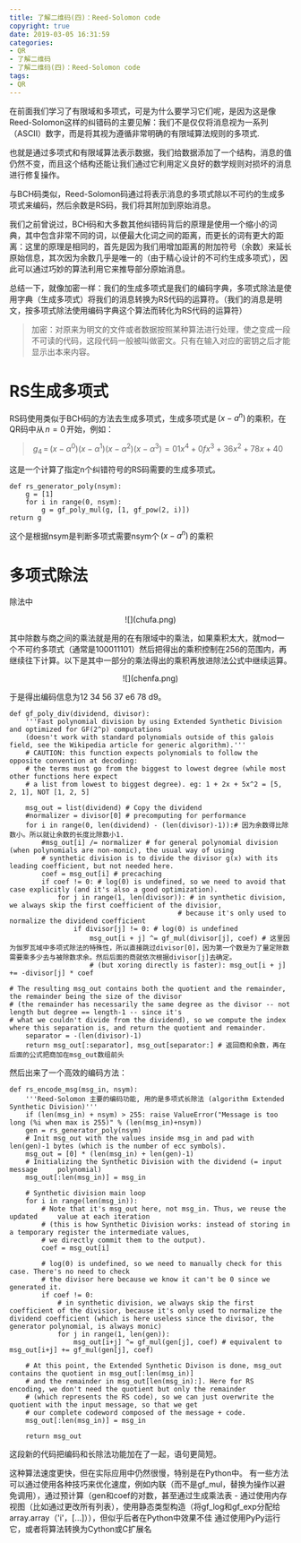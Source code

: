 ```yaml
---
title: 了解二维码(四)：Reed-Solomon code
copyright: true
date: 2019-03-05 16:31:59
categories:
- QR
- 了解二维码
- 了解二维码(四)：Reed-Solomon code
tags:
- QR
---
```


在前面我们学习了有限域和多项式，可是为什么要学习它们呢，是因为这是像Reed-Solomon这样的纠错码的主要见解：我们不是仅仅将消息视为一系列（ASCII）数字，而是将其视为遵循非常明确的有限域算法规则的多项式.

也就是通过多项式和有限域算法表示数据，我们给数据添加了一个结构，消息的值仍然不变，而且这个结构还能让我们通过它利用定义良好的数学规则对损坏的消息进行修复操作。

<!--more-->

与BCH码类似，Reed-Solomon码通过将表示消息的多项式除以不可约的生成多项式来编码，然后余数是RS码，我们将其附加到原始消息。

我们之前曾说过，BCH码和大多数其他纠错码背后的原理是使用一个缩小的词典，其中包含非常不同的词，以便最大化词之间的距离，而更长的词有更大的距离：这里的原理是相同的，首先是因为我们用增加距离的附加符号（余数）来延长原始信息，其次因为余数几乎是唯一的（由于精心设计的不可约生成多项式），因此可以通过巧妙的算法利用它来推导部分原始消息。

总结一下，就像加密一样：我们的生成多项式是我们的编码字典，多项式除法是使用字典（生成多项式）将我们的消息转换为RS代码的运算符。（我们的消息是明文，按多项式除法使用编码字典这个算法而转化为RS代码的运算符）

> 加密：对原来为明文的文件或者数据按照某种算法进行处理，使之变成一段不可读的代码，这段代码一般被叫做密文。只有在输入对应的密钥之后才能显示出本来内容。

# RS生成多项式

RS码使用类似于BCH码的方法去生成多项式，生成多项式是$\,\left (x-a^{n} \right)\,$的乘积，在QR码中从$\,n=0\,$开始，例如：

> $\,g_{4}\, =\, \left (x-\alpha ^{0}  \right )\left (x-\alpha ^{1}  \right )\left (x-\alpha ^{2}  \right )\left (x-\alpha ^{3}  \right )=  01 x^{4} + 0f x^{3} + 36 x^{2} + 78 x + 40\,$

这是一个计算了指定n个纠错符号的RS码需要的生成多项式。

    def rs_generator_poly(nsym):
        g = [1]
        for i in range(0, nsym):
            g = gf_poly_mul(g, [1, gf_pow(2, i)])
    return g

这个是根据nsym是判断多项式需要nsym个$\,\left (x-a^{n} \right)\,$的乘积


# 多项式除法

除法中

 <center>![](chufa.png)</center>

其中除数与商之间的乘法就是用的在有限域中的乘法，如果乘积太大，就mod一个不可约多项式（通常是100011101）然后把得出的乘积控制在256的范围内，再继续往下计算。以下是其中一部分的乘法得出的乘积再放进除法公式中继续运算。

 <center>![](chenfa.png)</center>

于是得出编码信息为12 34 56 37 e6 78 d9。

    def gf_poly_div(dividend, divisor):
        '''Fast polynomial division by using Extended Synthetic Division and optimized for GF(2^p) computations
        (doesn't work with standard polynomials outside of this galois field, see the Wikipedia article for generic algorithm).'''
        # CAUTION: this function expects polynomials to follow the opposite convention at decoding:
        # the terms must go from the biggest to lowest degree (while most other functions here expect
        # a list from lowest to biggest degree). eg: 1 + 2x + 5x^2 = [5, 2, 1], NOT [1, 2, 5]

        msg_out = list(dividend) # Copy the dividend
        #normalizer = divisor[0] # precomputing for performance
        for i in range(0, len(dividend) - (len(divisor)-1)):# 因为余数得比除数小。所以就让余数的长度比除数小1.
            #msg_out[i] /= normalizer # for general polynomial division (when polynomials are non-monic), the usual way of using
            # synthetic division is to divide the divisor g(x) with its leading coefficient, but not needed here.
            coef = msg_out[i] # precaching
            if coef != 0: # log(0) is undefined, so we need to avoid that case explicitly (and it's also a good optimization).
                for j in range(1, len(divisor)): # in synthetic division, we always skip the first coefficient of the divisior,
                                              # because it's only used to normalize the dividend coefficient
                    if divisor[j] != 0: # log(0) is undefined
                        msg_out[i + j] ^= gf_mul(divisor[j], coef) # 这里因为伽罗瓦域中多项式除法的特殊性，所以直接跳过divisor[0]，因为第一个数是为了量定除数需要乘多少去与被除数求余。然后后面的商就依次根据divisor[j]去确定。
                        # (but xoring directly is faster): msg_out[i + j] += -divisor[j] * coef

    # The resulting msg_out contains both the quotient and the remainder, the remainder being the size of the divisor
    # (the remainder has necessarily the same degree as the divisor -- not length but degree == length-1 -- since it's
    # what we couldn't divide from the dividend), so we compute the index where this separation is, and return the quotient and remainder.
        separator = -(len(divisor)-1)
        return msg_out[:separator], msg_out[separator:] # 返回商和余数，再在后面的公式把商加在msg_out数组前头

然后出来了一个高效的编码方法：

    def rs_encode_msg(msg_in, nsym):
        '''Reed-Solomon 主要的编码功能, 用的是多项式长除法 (algorithm Extended Synthetic Division)'''
        if (len(msg_in) + nsym) > 255: raise ValueError("Message is too long (%i when max is 255)" % (len(msg_in)+nsym))
        gen = rs_generator_poly(nsym)
        # Init msg_out with the values inside msg_in and pad with len(gen)-1 bytes (which is the number of ecc symbols).
        msg_out = [0] * (len(msg_in) + len(gen)-1)
        # Initializing the Synthetic Division with the dividend (= input message     polynomial)
        msg_out[:len(msg_in)] = msg_in

        # Synthetic division main loop
        for i in range(len(msg_in)):
            # Note that it's msg_out here, not msg_in. Thus, we reuse the updated     value at each iteration
            # (this is how Synthetic Division works: instead of storing in a temporary register the intermediate values,
            # we directly commit them to the output).
            coef = msg_out[i]

            # log(0) is undefined, so we need to manually check for this case. There's no need to check
            # the divisor here because we know it can't be 0 since we generated it.
            if coef != 0:
                # in synthetic division, we always skip the first coefficient of the divisior, because it's only used to normalize the dividend coefficient (which is here useless since the divisor, the generator polynomial, is always monic)
                for j in range(1, len(gen)):
                    msg_out[i+j] ^= gf_mul(gen[j], coef) # equivalent to msg_out[i+j] += gf_mul(gen[j], coef)

        # At this point, the Extended Synthetic Divison is done, msg_out contains the quotient in msg_out[:len(msg_in)]
        # and the remainder in msg_out[len(msg_in):]. Here for RS encoding, we don't need the quotient but only the remainder
        # (which represents the RS code), so we can just overwrite the quotient with the input message, so that we get
        # our complete codeword composed of the message + code.
        msg_out[:len(msg_in)] = msg_in

        return msg_out

这段新的代码把编码和长除法功能加在了一起，语句更简短。

这种算法速度更快，但在实际应用中仍然很慢，特别是在Python中。 有一些方法可以通过使用各种技巧来优化速度，例如内联（而不是gf_mul，替换为操作以避免调用），通过预计算（gen和coef的对数，甚至通过生成乘法表 -  通过使用内存视图（比如通过更改所有列表），使用静态类型构造（将gf_log和gf_exp分配给array.array（'i'，[...]）），但似乎后者在Python中效果不佳 通过使用PyPy运行它，或者将算法转换为Cython或C扩展名